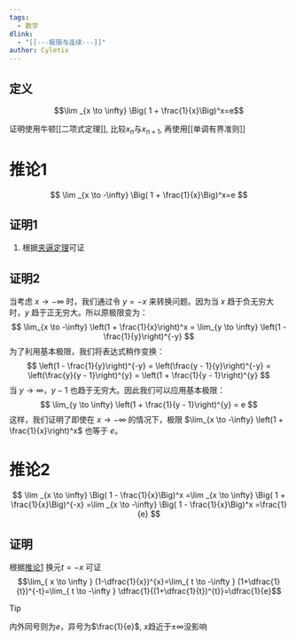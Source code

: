 ```yaml
---
tags:
  - 数学
dlink:
  - "[[---极限与连续---]]"
author: Cyletix
---
```

## 定义
$$\lim _{x \to \infty} \Big( 1 + \frac{1}{x}\Big)^x=e$$

证明使用牛顿[[二项式定理]], 比较$x_{n}$与$x_{n+1}$, 再使用[[单调有界准则]]

# 推论1
$$
\lim _{x \to -\infty} \Big( 1 + \frac{1}{x}\Big)^x=e
$$
## 证明1
1. 根据[夹逼定理](#夹逼定理)可证
## 证明2
当考虑 $x \to -\infty$ 时，我们通过令 $y = -x$ 来转换问题。因为当 $x$ 趋于负无穷大时，$y$ 趋于正无穷大。所以原极限变为：
$$
\lim_{x \to -\infty} \left(1 + \frac{1}{x}\right)^x = \lim_{y \to \infty} \left(1 - \frac{1}{y}\right)^{-y}
$$
为了利用基本极限，我们将表达式稍作变换：
$$
\left(1 - \frac{1}{y}\right)^{-y} = \left(\frac{y - 1}{y}\right)^{-y} = \left(\frac{y}{y - 1}\right)^{y} = \left(1 + \frac{1}{y - 1}\right)^{y}
$$
当 $y \to \infty$，$y - 1$ 也趋于无穷大。因此我们可以应用基本极限：
$$
\lim_{y \to \infty} \left(1 + \frac{1}{y - 1}\right)^{y} = e
$$
这样，我们证明了即使在 $x \to -\infty$ 的情况下，极限 $\lim_{x \to -\infty} \left(1 + \frac{1}{x}\right)^x$ 也等于 $e$。





# 推论2
$$
\lim _{x \to \infty} \Big( 1 - \frac{1}{x}\Big)^x
=\lim _{x \to \infty} \Big( 1 + \frac{1}{x}\Big)^{-x}
=\lim _{x \to -\infty} \Big( 1 - \frac{1}{x}\Big)^x
=\frac{1}{e}
$$
## 证明
根据[推论1](#推论1) 换元$t=-x$ 可证
$$\lim_{ x \to \infty } (1-\dfrac{1}{x})^{x}=\lim_{ t \to -\infty } (1+\dfrac{1}{t})^{-t}=\lim_{ t \to -\infty } \dfrac{1}{(1+\dfrac{1}{t})^{t}}=\dfrac{1}{e}$$
> [!tip]
>内外同号则为$e$，异号为$\frac{1}{e}$, $x$趋近于$±\infty$没影响




